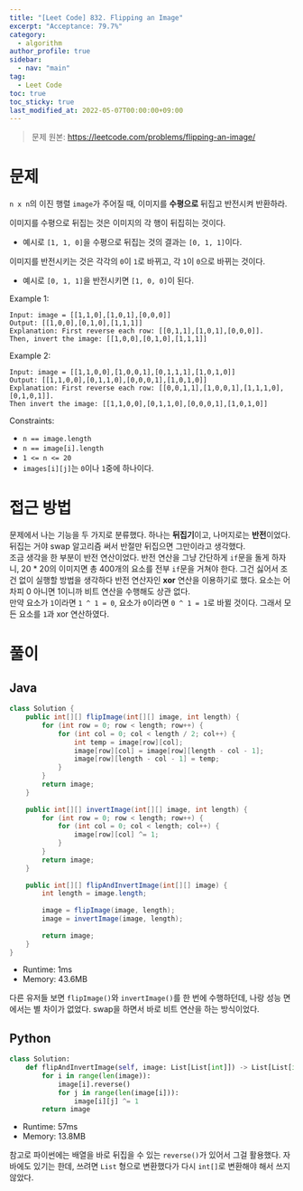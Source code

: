 ```yaml
---
title: "[Leet Code] 832. Flipping an Image"
excerpt: "Acceptance: 79.7%"
category: 
  - algorithm
author_profile: true
sidebar:
  - nav: "main" 
tag:
  - Leet Code
toc: true
toc_sticky: true
last_modified_at: 2022-05-07T00:00:00+09:00
---
```

> 문제 원본: <https://leetcode.com/problems/flipping-an-image/>

# 문제
`n x n`의 이진 행렬 `image`가 주어질 때, 이미지를 **수평으로** 뒤집고 반전시켜 반환하라.

이미지를 수평으로 뒤집는 것은 이미지의 각 행이 뒤집히는 것이다.
- 예시로 `[1, 1, 0]`을 수평으로 뒤집는 것의 결과는 `[0, 1, 1]`이다.

이미지를 반전시키는 것은 각각의 `0`이 `1`로 바뀌고, 각 `1`이 `0`으로 바뀌는 것이다.
- 예시로 `[0, 1, 1]`을 반전시키면 `[1, 0, 0]`이 된다.

Example 1:
```
Input: image = [[1,1,0],[1,0,1],[0,0,0]]
Output: [[1,0,0],[0,1,0],[1,1,1]]
Explanation: First reverse each row: [[0,1,1],[1,0,1],[0,0,0]].
Then, invert the image: [[1,0,0],[0,1,0],[1,1,1]]
```

Example 2:
```
Input: image = [[1,1,0,0],[1,0,0,1],[0,1,1,1],[1,0,1,0]]
Output: [[1,1,0,0],[0,1,1,0],[0,0,0,1],[1,0,1,0]]
Explanation: First reverse each row: [[0,0,1,1],[1,0,0,1],[1,1,1,0],[0,1,0,1]].
Then invert the image: [[1,1,0,0],[0,1,1,0],[0,0,0,1],[1,0,1,0]]
```

Constraints:
- `n == image.length`
- `n == image[i].length`
- `1 <= n <= 20`
- `images[i][j]`는 `0`이나 `1`중에 하나이다.

# 접근 방법
문제에서 나는 기능을 두 가지로 분류했다. 하나는 **뒤집기**이고, 나머지로는 **반전**이었다.  
뒤집는 거야 swap 알고리즘 써서 반절만 뒤집으면 그만이라고 생각했다.  
조금 생각을 한 부분이 반전 연산이었다. 반전 연산을 그냥 간단하게 `if`문을 돌게 하자니, 20 * 20의 이미지면 총 400개의 요소를 전부 `if`문을 거쳐야 한다. 그건 싫어서 조건 없이 실행할 방법을 생각하다 반전 연산자인 **xor** 연산을 이용하기로 했다. 요소는 어차피 0 아니면 1이니까 비트 연산을 수행해도 상관 없다.  
만약 요소가 `1`이라면 `1 ^ 1 = 0`, 요소가 `0`이라면 `0 ^ 1 = 1`로 바뀔 것이다. 그래서 모든 요소를 `1`과 xor 연산하였다.

# 풀이
## Java
```java
class Solution {
    public int[][] flipImage(int[][] image, int length) {
        for (int row = 0; row < length; row++) {
            for (int col = 0; col < length / 2; col++) {
                int temp = image[row][col];
                image[row][col] = image[row][length - col - 1];
                image[row][length - col - 1] = temp;
            }
        }
        return image;
    }
    
    public int[][] invertImage(int[][] image, int length) {
        for (int row = 0; row < length; row++) {
            for (int col = 0; col < length; col++) {
                image[row][col] ^= 1;
            }
        }
        return image;
    }
    
    public int[][] flipAndInvertImage(int[][] image) {
        int length = image.length;
        
        image = flipImage(image, length);
        image = invertImage(image, length);
        
        return image;
    }
}
```
- Runtime: 1ms
- Memory: 43.6MB

다른 유저들 보면 `flipImage()`와 `invertImage()`를 한 번에 수행하던데, 나랑 성능 면에서는 별 차이가 없었다. swap을 하면서 바로 비트 연산을 하는 방식이었다.  

## Python
```python
class Solution:
    def flipAndInvertImage(self, image: List[List[int]]) -> List[List[int]]:
        for i in range(len(image)):
            image[i].reverse()
            for j in range(len(image[i])):
                image[i][j] ^= 1
        return image
```
- Runtime: 57ms
- Memory: 13.8MB

참고로 파이썬에는 배열을 바로 뒤집을 수 있는 `reverse()`가 있어서 그걸 활용했다. 자바에도 있기는 한데, 쓰려면 `List` 형으로 변환했다가 다시 `int[]`로 변환해야 해서 쓰지 않았다.
